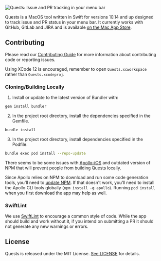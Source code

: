 ![Quests: Issue and PR tracking in your menu bar](https://raw.githubusercontent.com/steamclock/Quests/master/quests.png)

Quests is a MacOS tool written in Swift for versions 10.14 and up designed to track issue and PR status in your menu bar. It currently works with GitHub, GitLab and JIRA and is available [on the Mac App Store](https://apps.apple.com/ca/app/quests/id1447415753?mt=12).

## Contributing

Please read our [Contributing Guide](https://github.com/steamclock/Quests/blob/master/CONTRIBUTING.md) for more information about contributing code or reporting issues.

Using XCode 12 is encouraged, remember to open `Quests.xcworkspace` rather than `Quests.xcodeproj`.

### Cloning/Building Locally

1. Install or update to the latest version of Bundler with:

```bash
gem install bundler
```

2. In the project root directory, install the dependencies specified in the Gemfile.

```bash
bundle install
```

3. In the project root directory, install dependencies specified in the Podfile.

```bash
bundle exec pod install --repo-update
```

There seems to be some issues with [Apollo-iOS](https://github.com/apollographql/apollo-ios) and outdated version of NPM that will prevent people from building Quests locally.

Since Apollo relies on NPM to download and run some code generation tools, you'll need to [update NPM](https://stackoverflow.com/questions/8191459/how-do-i-update-node-js). If that doesn't work, you'll need to install the Apollo CLI tools globally (`npm install -g apollo`). Running `pod install` when you first download the app may help as well.

### SwiftLint

We use [SwiftLint](https://github.com/realm/SwiftLint) to encourage a common style of code. While the app should build and work without it, if you intend on submitting a PR it should not generate any new warnings or errors.

## License

Quests is released under the MIT License. [See LICENSE](https://github.com/steamclock/Quests/blob/master/LICENSE.md) for details.
